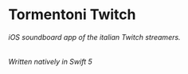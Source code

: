 # Tormentoni Twitch
###### iOS soundboard app of the italian Twitch streamers.

*Written natively in Swift 5*
